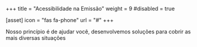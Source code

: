 +++
title = "Acessibilidade na Emissão"
weight = 9
#disabled = true

[asset]
  icon = "fas fa-phone"
  url = "#"
+++

Nosso princípio é de ajudar você, desenvolvemos soluções para cobrir as mais diversas situações